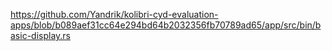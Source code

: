 https://github.com/Yandrik/kolibri-cyd-evaluation-apps/blob/b089aef31cc64e294bd64b2032356fb70789ad65/app/src/bin/basic-display.rs